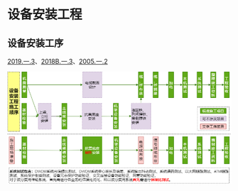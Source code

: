 # 设备安装工程

## 设备安装工序
[2019.一.3](/2019.一.3)、[2018B.一.3](/2018B.一.3)、[2005.一.2](/2005.一.2)

![](/设备安装工序.png)
